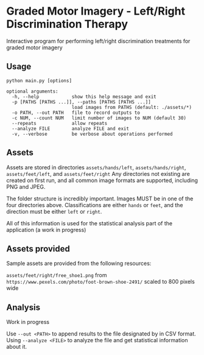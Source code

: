# Graded Motor Imagery - Left/Right Discrimination Therapy
Interactive program for performing left/right discrimination treatments for graded motor imagery

## Usage

```python main.py [options]```

```
optional arguments:
  -h, --help            show this help message and exit
  -p [PATHS [PATHS ...]], --paths [PATHS [PATHS ...]]
                        load images from PATHS (default: ./assets/*)
  -o PATH, --out PATH   file to record outputs to
  -c NUM, --count NUM   limit number of images to NUM (default 30)
  --repeats             allow repeats
  --analyze FILE        analyze FILE and exit
  -v, --verbose         be verbose about operations performed
```

## Assets
Assets are stored in directories
    ```assets/hands/left```, ```assets/hands/right```, ```assets/feet/left```, and ```assets/feet/right```
Any directories not existing are created on first run, and all common image formats are supported, including PNG and JPEG.

The folder structure is incredibly important. Images MUST be in one of the four directories above. Classifications are either ```hands``` or ```feet```, and the direction must be either ```left``` or ```right```.

All of this information is used for the statistical analysis part of the application (a work in progress)

## Assets provided
Sample assets are provided from the following resources:

```assets/feet/right/free_shoe1.png``` from ```https://www.pexels.com/photo/foot-brown-shoe-2491/```
    scaled to 800 pixels wide

## Analysis

Work in progress

Use ```--out <PATH>``` to append results to the file designated by <PATH> in CSV format. Using ```--analyze <FILE>``` to analyze the file and get statistical information about it.
